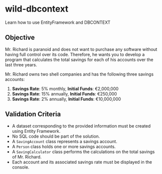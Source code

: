 # wild-dbcontext
Learn how to use EntityFramework and DBCONTEXT

## Objective

Mr. Richard is paranoid and does not want to purchase any software without having full control over its code. Therefore, he wants you to develop a program that calculates the total savings for each of his accounts over the last three years.

Mr. Richard owns two shell companies and has the following three savings accounts:

1. **Savings Rate**: 5% monthly, **Initial Funds**: €2,000,000
2. **Savings Rate**: 15% annually, **Initial Funds**: €250,000
3. **Savings Rate**: 2% annually, **Initial Funds**: €10,000,000

## Validation Criteria

- A dataset corresponding to the provided information must be created using Entity Framework.
- No SQL code should be part of the solution.
- A `SavingAccount` class represents a savings account.
- A `Person` class holds one or more savings accounts.
- A `SavingCalculator` class performs the calculations on the total savings of Mr. Richard.
- Each account and its associated savings rate must be displayed in the console.

